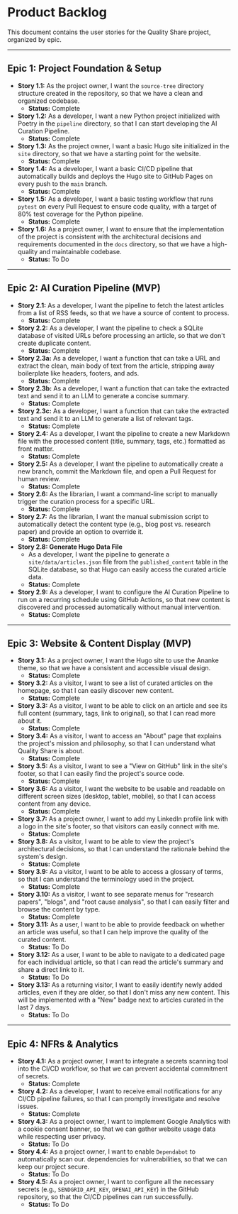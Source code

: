# Product Backlog

This document contains the user stories for the Quality Share project, organized by epic.

---

## Epic 1: Project Foundation & Setup

*   **Story 1.1:** As the project owner, I want the `source-tree` directory structure created in the repository, so that we have a clean and organized codebase.
    *   **Status:** Complete
*   **Story 1.2:** As a developer, I want a new Python project initialized with Poetry in the `pipeline` directory, so that I can start developing the AI Curation Pipeline.
    *   **Status:** Complete
*   **Story 1.3:** As the project owner, I want a basic Hugo site initialized in the `site` directory, so that we have a starting point for the website.
    *   **Status:** Complete
*   **Story 1.4:** As a developer, I want a basic CI/CD pipeline that automatically builds and deploys the Hugo site to GitHub Pages on every push to the `main` branch.
    *   **Status:** Complete
*   **Story 1.5:** As a developer, I want a basic testing workflow that runs `pytest` on every Pull Request to ensure code quality, with a target of 80% test coverage for the Python pipeline.
    *   **Status:** Complete
*   **Story 1.6:** As a project owner, I want to ensure that the implementation of the project is consistent with the architectural decisions and requirements documented in the `docs` directory, so that we have a high-quality and maintainable codebase.
    *   **Status:** To Do

---

## Epic 2: AI Curation Pipeline (MVP)

*   **Story 2.1:** As a developer, I want the pipeline to fetch the latest articles from a list of RSS feeds, so that we have a source of content to process.
    *   **Status:** Complete
*   **Story 2.2:** As a developer, I want the pipeline to check a SQLite database of visited URLs before processing an article, so that we don't create duplicate content.
    *   **Status:** Complete
*   **Story 2.3a:** As a developer, I want a function that can take a URL and extract the clean, main body of text from the article, stripping away boilerplate like headers, footers, and ads.
    *   **Status:** Complete
*   **Story 2.3b:** As a developer, I want a function that can take the extracted text and send it to an LLM to generate a concise summary.
    *   **Status:** Complete
*   **Story 2.3c:** As a developer, I want a function that can take the extracted text and send it to an LLM to generate a list of relevant tags.
    *   **Status:** Complete
*   **Story 2.4:** As a developer, I want the pipeline to create a new Markdown file with the processed content (title, summary, tags, etc.) formatted as front matter.
    *   **Status:** Complete
*   **Story 2.5:** As a developer, I want the pipeline to automatically create a new branch, commit the Markdown file, and open a Pull Request for human review.
    *   **Status:** Complete
*   **Story 2.6:** As the librarian, I want a command-line script to manually trigger the curation process for a specific URL.
    *   **Status:** Complete
*   **Story 2.7:** As the librarian, I want the manual submission script to automatically detect the content type (e.g., blog post vs. research paper) and provide an option to override it.
    *   **Status:** Complete
*   **Story 2.8: Generate Hugo Data File**
    *   As a developer, I want the pipeline to generate a `site/data/articles.json` file from the `published_content` table in the SQLite database, so that Hugo can easily access the curated article data.
    *   **Status:** Complete
*   **Story 2.9:** As a developer, I want to configure the AI Curation Pipeline to run on a recurring schedule using GitHub Actions, so that new content is discovered and processed automatically without manual intervention.
    *   **Status:** Complete

---

## Epic 3: Website & Content Display (MVP)

*   **Story 3.1:** As a project owner, I want the Hugo site to use the Ananke theme, so that we have a consistent and accessible visual design.
    *   **Status:** Complete
*   **Story 3.2:** As a visitor, I want to see a list of curated articles on the homepage, so that I can easily discover new content.
    *   **Status:** Complete
*   **Story 3.3:** As a visitor, I want to be able to click on an article and see its full content (summary, tags, link to original), so that I can read more about it.
    *   **Status:** Complete
*   **Story 3.4:** As a visitor, I want to access an "About" page that explains the project's mission and philosophy, so that I can understand what Quality Share is about.
    *   **Status:** Complete
*   **Story 3.5:** As a visitor, I want to see a "View on GitHub" link in the site's footer, so that I can easily find the project's source code.
    *   **Status:** Complete
*   **Story 3.6:** As a visitor, I want the website to be usable and readable on different screen sizes (desktop, tablet, mobile), so that I can access content from any device.
    *   **Status:** Complete
*   **Story 3.7:** As a project owner, I want to add my LinkedIn profile link with a logo in the site's footer, so that visitors can easily connect with me.
    *   **Status:** Complete
*   **Story 3.8:** As a visitor, I want to be able to view the project's architectural decisions, so that I can understand the rationale behind the system's design.
    *   **Status:** Complete
*   **Story 3.9:** As a visitor, I want to be able to access a glossary of terms, so that I can understand the terminology used in the project.
    *   **Status:** Complete
*   **Story 3.10:** As a visitor, I want to see separate menus for "research papers", "blogs", and "root cause analysis", so that I can easily filter and browse the content by type.
    *   **Status:** Complete
*   **Story 3.11:** As a user, I want to be able to provide feedback on whether an article was useful, so that I can help improve the quality of the curated content.
    *   **Status:** To Do
*   **Story 3.12:** As a user, I want to be able to navigate to a dedicated page for each individual article, so that I can read the article's summary and share a direct link to it.
    *   **Status:** To Do
*   **Story 3.13:** As a returning visitor, I want to easily identify newly added articles, even if they are older, so that I don't miss any new content. This will be implemented with a "New" badge next to articles curated in the last 7 days.
    *   **Status:** To Do

---

## Epic 4: NFRs & Analytics

*   **Story 4.1:** As a project owner, I want to integrate a secrets scanning tool into the CI/CD workflow, so that we can prevent accidental commitment of secrets.
    *   **Status:** Complete
*   **Story 4.2:** As a developer, I want to receive email notifications for any CI/CD pipeline failures, so that I can promptly investigate and resolve issues.
    *   **Status:** Complete
*   **Story 4.3:** As a project owner, I want to implement Google Analytics with a cookie consent banner, so that we can gather website usage data while respecting user privacy.
    *   **Status:** To Do
*   **Story 4.4:** As a project owner, I want to enable `Dependabot` to automatically scan our. dependencies for vulnerabilities, so that we can keep our project secure.
    *   **Status:** To Do
*   **Story 4.5:** As a project owner, I want to configure all the necessary secrets (e.g., `SENDGRID_API_KEY`, `OPENAI_API_KEY`) in the GitHub repository, so that the CI/CD pipelines can run successfully.
    *   **Status:** To Do